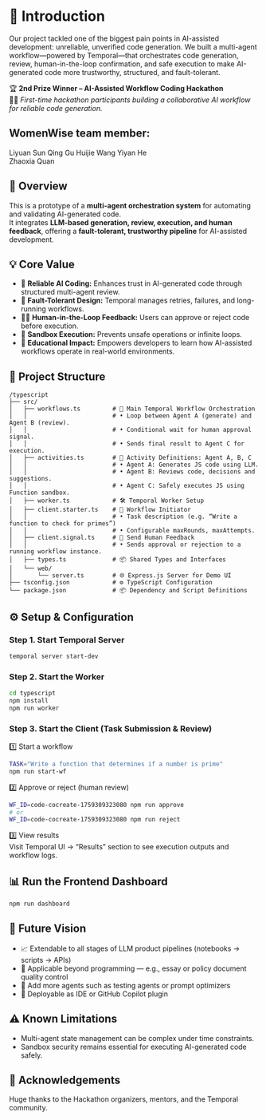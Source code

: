 # 🧠 Introduction
Our project tackled one of the biggest pain points in AI-assisted development: unreliable, unverified code generation. 
We built a multi-agent workflow—powered by Temporal—that orchestrates code generation, review, human-in-the-loop confirmation, and safe execution to make AI-generated code more trustworthy, structured, and fault-tolerant.

🏆 **2nd Prize Winner – AI-Assisted Workflow Coding Hackathon**  
👩‍💻 *First-time hackathon participants building a collaborative AI workflow for reliable code generation.*

## WomenWise team member:
Liyuan Sun
Qing Gu
Huijie Wang
Yiyan He  
Zhaoxia Quan


## 🚀 Overview

This is a prototype of a **multi-agent orchestration system** for automating and validating AI-generated code.  
It integrates **LLM-based generation, review, execution, and human feedback**, offering a **fault-tolerant, trustworthy pipeline** for AI-assisted development.



## 💡 Core Value

- 🤖 **Reliable AI Coding:** Enhances trust in AI-generated code through structured multi-agent review.  
- 🔁 **Fault-Tolerant Design:** Temporal manages retries, failures, and long-running workflows.  
- 🧍‍♀️ **Human-in-the-Loop Feedback:** Users can approve or reject code before execution.  
- 🔐 **Sandbox Execution:** Prevents unsafe operations or infinite loops.  
- 🧠 **Educational Impact:** Empowers developers to learn how AI-assisted workflows operate in real-world environments.



## 🧩 Project Structure
```
/typescript
├── src/
│   ├── workflows.ts         # 🧠 Main Temporal Workflow Orchestration
│   │                        # • Loop between Agent A (generate) and Agent B (review).
│   │                        # • Conditional wait for human approval signal.
│   │                        # • Sends final result to Agent C for execution.
│   ├── activities.ts        # 🤖 Activity Definitions: Agent A, B, C
│   │                        # • Agent A: Generates JS code using LLM.
│   │                        # • Agent B: Reviews code, decisions and suggestions.
│   │                        # • Agent C: Safely executes JS using Function sandbox.
│   ├── worker.ts            # 🛠️ Temporal Worker Setup
│   ├── client.starter.ts    # 🚀 Workflow Initiator
│   │                        # • Task description (e.g. “Write a function to check for primes”)
│   │                        # • Configurable maxRounds, maxAttempts.
│   ├── client.signal.ts     # 🧍 Send Human Feedback
│   │                        # • Sends approval or rejection to a running workflow instance.
│   ├── types.ts             # 📦 Shared Types and Interfaces
│   └── web/
│       └── server.ts        # 🌐 Express.js Server for Demo UI
├── tsconfig.json            # ⚙️ TypeScript Configuration
└── package.json             # 📦 Dependency and Script Definitions
```


 
## ⚙️ Setup & Configuration

### Step 1. Start Temporal Server
```bash
temporal server start-dev
```

### Step 2. Start the Worker 
```bash 
cd typescript
npm install
npm run worker
```

### Step 3. Start the Client (Task Submission & Review)
1️⃣ Start a workflow
```bash 
TASK="Write a function that determines if a number is prime"
npm run start-wf
```
2️⃣ Approve or reject (human review)
```bash 
WF_ID=code-cocreate-1759309323080 npm run approve
# or
WF_ID=code-cocreate-1759309323080 npm run reject
```
3️⃣ View results  
Visit Temporal UI → “Results” section to see execution outputs and workflow logs.


## 📊 Run the Frontend Dashboard 
```bash
npm run dashboard
```

## 🧠 Future Vision
- 📈 Extendable to all stages of LLM product pipelines (notebooks → scripts → APIs)
-	📝 Applicable beyond programming — e.g., essay or policy document quality control
-	🔁 Add more agents such as testing agents or prompt optimizers
- 🔌 Deployable as IDE or GitHub Copilot plugin



## ⚠️ Known Limitations
- Multi-agent state management can be complex under time constraints.
- Sandbox security remains essential for executing AI-generated code safely.



## 🙏 Acknowledgements

Huge thanks to the Hackathon organizers, mentors, and the Temporal community.
